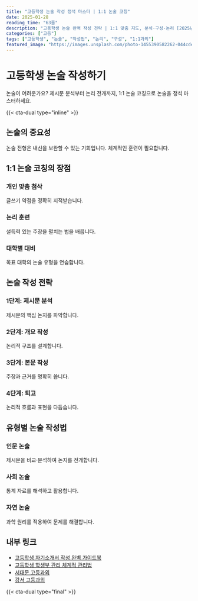 ```yaml
---
title: "고등학생 논술 작성 정석 마스터 | 1:1 논술 코칭"
date: 2025-01-28
reading_time: "63줄"
description: "고등학생 논술 완벽 작성 전략 | 1:1 맞춤 지도, 분석·구성·논리 [2025년]"
categories: ["고등"]
tags: ["고등학생", "논술", "작성법", "논리", "구성", "1:1과외"]
featured_image: "https://images.unsplash.com/photo-1455390582262-044cdead277a?w=1200&h=630&fit=crop"
---
```


# 고등학생 논술 작성하기

논술이 어려운가요? 제시문 분석부터 논리 전개까지, 1:1 논술 코칭으로 논술을 정석 마스터하세요.

{{< cta-dual type="inline" >}}

## 논술의 중요성

논술 전형은 내신을 보완할 수 있는 기회입니다. 체계적인 훈련이 필요합니다.

## 1:1 논술 코칭의 장점

### 개인 맞춤 첨삭
글쓰기 약점을 정확히 지적받습니다.

### 논리 훈련
설득력 있는 주장을 펼치는 법을 배웁니다.

### 대학별 대비
목표 대학의 논술 유형을 연습합니다.

## 논술 작성 전략

### 1단계: 제시문 분석
제시문의 핵심 논지를 파악합니다.

### 2단계: 개요 작성
논리적 구조를 설계합니다.

### 3단계: 본문 작성
주장과 근거를 명확히 씁니다.

### 4단계: 퇴고
논리적 흐름과 표현을 다듬습니다.

## 유형별 논술 작성법

### 인문 논술
제시문을 비교·분석하여 논지를 전개합니다.

### 사회 논술
통계 자료를 해석하고 활용합니다.

### 자연 논술
과학 원리를 적용하여 문제를 해결합니다.

## 내부 링크
- [고등학생 자기소개서 작성 완벽 가이드북](../../high/high-personal-statement/)
- [고등학생 학생부 관리 체계적 관리법](../../high/high-student-record/)
- [서대문 고등과외](../../local/seodaemun-high/)
- [강서 고등과외](../../local/gangseo-high/)

{{< cta-dual type="final" >}}
